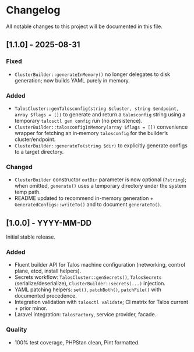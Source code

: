 # Changelog

All notable changes to this project will be documented in this file.

## [1.1.0] - 2025-08-31

### Fixed
- `ClusterBuilder::generateInMemory()` no longer delegates to disk generation; now builds YAML purely in memory.

### Added
- `TalosCluster::genTalosconfig(string $cluster, string $endpoint, array $flags = [])` to generate and return a `talosconfig` string using a temporary `talosctl gen config` run (no persistence).
- `ClusterBuilder::talosconfigInMemory(array $flags = [])` convenience wrapper for fetching an in‑memory `talosconfig` for the builder’s cluster/endpoint.
- `ClusterBuilder::generateTo(string $dir)` to explicitly generate configs to a target directory.

### Changed
- `ClusterBuilder` constructor `outDir` parameter is now optional (`?string`); when omitted, `generate()` uses a temporary directory under the system temp path.
- README updated to recommend in-memory generation + `GeneratedConfigs::writeTo()` and to document `generateTo()`.

## [1.0.0] - YYYY-MM-DD

Initial stable release.

### Added
- Fluent builder API for Talos machine configuration (networking, control plane, etcd, install helpers).
- Secrets workflow: `TalosCluster::genSecrets()`, `TalosSecrets` (serialize/deserialize), `ClusterBuilder::secrets(...)` injection.
- YAML patching helpers: `set()`, `patchBoth()`, `patchFile()` with documented precedence.
- Integration validation with `talosctl validate`; CI matrix for Talos current + prior minor.
- Laravel integration: `TalosFactory`, service provider, facade.

### Quality
- 100% test coverage, PHPStan clean, Pint formatted.
